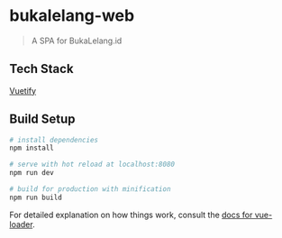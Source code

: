 # bukalelang-web

> A SPA for BukaLelang.id


## Tech Stack

[Vuetify](https://vuetifyjs.com/)

## Build Setup

``` bash
# install dependencies
npm install

# serve with hot reload at localhost:8080
npm run dev

# build for production with minification
npm run build
```

For detailed explanation on how things work, consult the [docs for vue-loader](http://vuejs.github.io/vue-loader).
